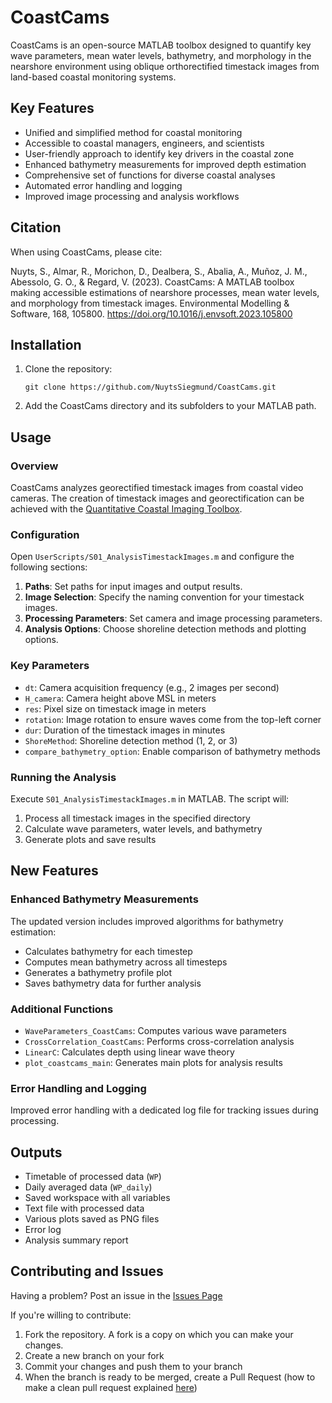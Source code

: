 # CoastCams

CoastCams is an open-source MATLAB toolbox designed to quantify key wave parameters, mean water levels, bathymetry, and morphology in the nearshore environment using oblique orthorectified timestack images from land-based coastal monitoring systems.

## Key Features

- Unified and simplified method for coastal monitoring
- Accessible to coastal managers, engineers, and scientists
- User-friendly approach to identify key drivers in the coastal zone
- Enhanced bathymetry measurements for improved depth estimation
- Comprehensive set of functions for diverse coastal analyses
- Automated error handling and logging
- Improved image processing and analysis workflows

## Citation

When using CoastCams, please cite:

Nuyts, S., Almar, R., Morichon, D., Dealbera, S., Abalia, A., Muñoz, J. M., Abessolo, G. O., & Regard, V. (2023). CoastCams: A MATLAB toolbox making accessible estimations of nearshore processes, mean water levels, and morphology from timestack images. Environmental Modelling & Software, 168, 105800. https://doi.org/10.1016/j.envsoft.2023.105800

## Installation

1. Clone the repository:
   ```
   git clone https://github.com/NuytsSiegmund/CoastCams.git
   ```
2. Add the CoastCams directory and its subfolders to your MATLAB path.

## Usage

### Overview

CoastCams analyzes georectified timestack images from coastal video cameras. The creation of timestack images and georectification can be achieved with the [Quantitative Coastal Imaging Toolbox](https://github.com/Coastal-Imaging-Research-Network/CIRN-Quantitative-Coastal-Imaging-Toolbox).

### Configuration

Open `UserScripts/S01_AnalysisTimestackImages.m` and configure the following sections:

1. **Paths**: Set paths for input images and output results.
2. **Image Selection**: Specify the naming convention for your timestack images.
3. **Processing Parameters**: Set camera and image processing parameters.
4. **Analysis Options**: Choose shoreline detection methods and plotting options.

### Key Parameters

- `dt`: Camera acquisition frequency (e.g., 2 images per second)
- `H_camera`: Camera height above MSL in meters
- `res`: Pixel size on timestack image in meters
- `rotation`: Image rotation to ensure waves come from the top-left corner
- `dur`: Duration of the timestack images in minutes
- `ShoreMethod`: Shoreline detection method (1, 2, or 3)
- `compare_bathymetry_option`: Enable comparison of bathymetry methods

### Running the Analysis

Execute `S01_AnalysisTimestackImages.m` in MATLAB. The script will:

1. Process all timestack images in the specified directory
2. Calculate wave parameters, water levels, and bathymetry
3. Generate plots and save results

## New Features

### Enhanced Bathymetry Measurements

The updated version includes improved algorithms for bathymetry estimation:

- Calculates bathymetry for each timestep
- Computes mean bathymetry across all timesteps
- Generates a bathymetry profile plot
- Saves bathymetry data for further analysis

### Additional Functions

- `WaveParameters_CoastCams`: Computes various wave parameters
- `CrossCorrelation_CoastCams`: Performs cross-correlation analysis
- `LinearC`: Calculates depth using linear wave theory
- `plot_coastcams_main`: Generates main plots for analysis results

### Error Handling and Logging

Improved error handling with a dedicated log file for tracking issues during processing.

## Outputs

- Timetable of processed data (`WP`)
- Daily averaged data (`WP_daily`)
- Saved workspace with all variables
- Text file with processed data
- Various plots saved as PNG files
- Error log
- Analysis summary report

## Contributing and Issues
Having a problem? Post an issue in the [Issues Page](https://github.com/NuytsSiegmund/CoastCams/issues)

If you're willing to contribute: 

1. Fork the repository. A fork is a copy on which you can make your changes.
2. Create a new branch on your fork
3. Commit your changes and push them to your branch
4. When the branch is ready to be merged, create a Pull Request (how to make a clean pull request explained [here](https://docs.github.com/en/pull-requests/collaborating-with-pull-requests/proposing-changes-to-your-work-with-pull-requests/creating-a-pull-request))



